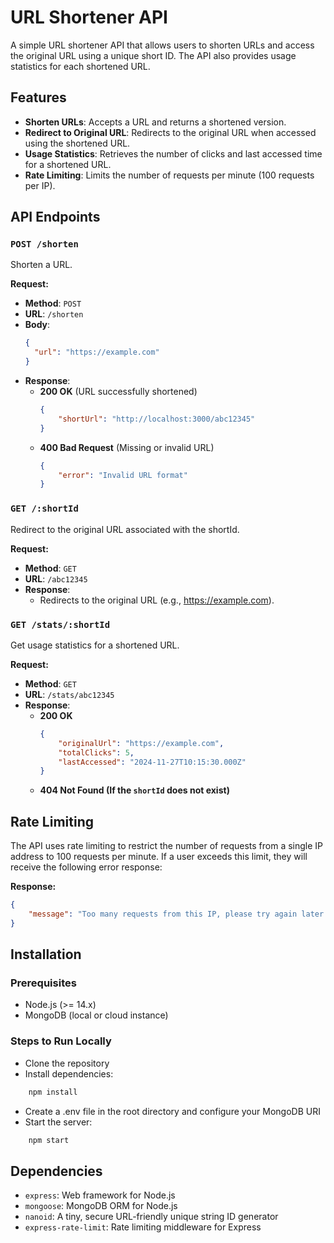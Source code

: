 # URL Shortener API

A simple URL shortener API that allows users to shorten URLs and access the original URL using a unique short ID. The API also provides usage statistics for each shortened URL.

## Features

- **Shorten URLs**: Accepts a URL and returns a shortened version.
- **Redirect to Original URL**: Redirects to the original URL when accessed using the shortened URL.
- **Usage Statistics**: Retrieves the number of clicks and last accessed time for a shortened URL.
- **Rate Limiting**: Limits the number of requests per minute (100 requests per IP).

## API Endpoints

### `POST /shorten`
Shorten a URL.

**Request:**
- **Method**: `POST`
- **URL**: `/shorten`
- **Body**: 
    ```json
    {
      "url": "https://example.com"
    }
    ```
- **Response**:
    - **200 OK** (URL successfully shortened)
        ```json
        {
            "shortUrl": "http://localhost:3000/abc12345"
        }
        ```
    - **400 Bad Request** (Missing or invalid URL)
        ```json
        {
            "error": "Invalid URL format"
        }
        ```
### `GET /:shortId`
Redirect to the original URL associated with the shortId.

**Request:**

- **Method**: `GET`
- **URL**: `/abc12345`
- **Response**:
    - Redirects to the original URL (e.g., https://example.com).

### `GET /stats/:shortId`
Get usage statistics for a shortened URL.

**Request:**

- **Method**: `GET`
- **URL**: `/stats/abc12345`
- **Response**:
    - **200 OK**
        ```json
        {
            "originalUrl": "https://example.com",
            "totalClicks": 5,
            "lastAccessed": "2024-11-27T10:15:30.000Z"
        }
        ```
    - **404 Not Found (If the `shortId` does not exist)**

## Rate Limiting
The API uses rate limiting to restrict the number of requests from a single IP address to 100 requests per minute. If a user exceeds this limit, they will receive the following error response:

**Response:**
```json
{
    "message": "Too many requests from this IP, please try again later."
}
```

## Installation
### Prerequisites
- Node.js (>= 14.x)
- MongoDB (local or cloud instance)
### Steps to Run Locally
- Clone the repository
- Install dependencies:
```bash
    npm install
```
- Create a .env file in the root directory and configure your MongoDB URI
- Start the server:
```bash
    npm start
```


## Dependencies
- `express`: Web framework for Node.js
- `mongoose`: MongoDB ORM for Node.js
- `nanoid`: A tiny, secure URL-friendly unique string ID generator
- `express-rate-limit`: Rate limiting middleware for Express